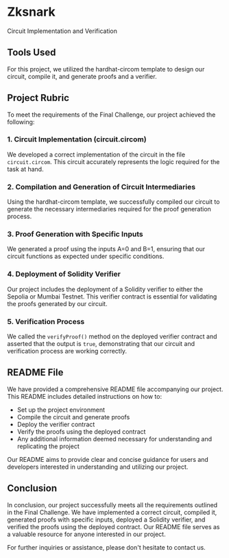# Zksnark

Circuit Implementation and Verification

## Tools Used
For this project, we utilized the hardhat-circom template to design our circuit, compile it, and generate proofs and a verifier.

## Project Rubric
To meet the requirements of the Final Challenge, our project achieved the following:

### 1. Circuit Implementation (circuit.circom)
We developed a correct implementation of the circuit in the file `circuit.circom`. This circuit accurately represents the logic required for the task at hand.

### 2. Compilation and Generation of Circuit Intermediaries
Using the hardhat-circom template, we successfully compiled our circuit to generate the necessary intermediaries required for the proof generation process.

### 3. Proof Generation with Specific Inputs
We generated a proof using the inputs A=0 and B=1, ensuring that our circuit functions as expected under specific conditions.

### 4. Deployment of Solidity Verifier
Our project includes the deployment of a Solidity verifier to either the Sepolia or Mumbai Testnet. This verifier contract is essential for validating the proofs generated by our circuit.

### 5. Verification Process
We called the `verifyProof()` method on the deployed verifier contract and asserted that the output is `true`, demonstrating that our circuit and verification process are working correctly.

## README File
We have provided a comprehensive README file accompanying our project. This README includes detailed instructions on how to:

- Set up the project environment
- Compile the circuit and generate proofs
- Deploy the verifier contract
- Verify the proofs using the deployed contract
- Any additional information deemed necessary for understanding and replicating the project

Our README aims to provide clear and concise guidance for users and developers interested in understanding and utilizing our project.

## Conclusion
In conclusion, our project successfully meets all the requirements outlined in the Final Challenge. We have implemented a correct circuit, compiled it, generated proofs with specific inputs, deployed a Solidity verifier, and verified the proofs using the deployed contract. Our README file serves as a valuable resource for anyone interested in our project.

For further inquiries or assistance, please don't hesitate to contact us.
